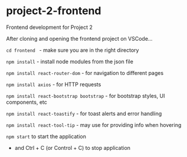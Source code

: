 # project-2-frontend
Frontend development for Project 2

After cloning and opening the frontend project on VSCode...

`cd frontend ` - make sure you are in the right directory


`npm install` - install node modules from the json file


`npm install react-router-dom` - for navigation to different pages


`npm install axios` - for HTTP requests


`npm install react-bootstrap bootstrap` - for bootstrap styles, UI components, etc


`npm install react-toastify` - for toast alerts and error handling


`npm install react-tool-tip` - may use for providing info when hovering


`npm start`  to start the application

- and Ctrl + C (or Control + C) to stop application
